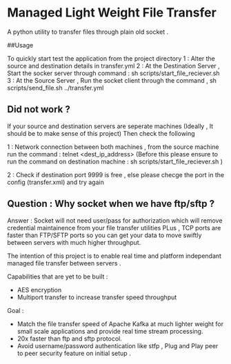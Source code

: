 # Managed Light Weight File Transfer
A python utility to transfer files through plain old socket . 

##Usage 

To quickly start test the application from the project directory 
1 : Alter the source and destination details in transfer.yml 
2 : At the Destination Server , Start the socker server through command : sh scripts/start_file_reciever.sh
3 : At the Source Server , Run the socket client through the command , sh scripts/send_file.sh ../transfer.yml 

## Did not work ?
If your source and destination servers are seperate machines (Ideally , It should be to make sense of this project)
Then check the following 

1 : Network connection between both machines , from the source machine run the command : 
telnet <dest_ip_address> <port> 
(Before this please ensure to run the command on destination machine : sh scripts/start_file_reciever.sh )

2 : Check if destination port 9999 is free , else please checge the port in the config (transfer.xml) and try again

## Question : Why socket when we have ftp/sftp ?

Answer : Socket will not need user/pass for authorization which will remove credential maintainence from your file transfer utilities 
PLus , TCP ports are faster than FTP/SFTP ports so you can get your data to move swiftly between servers with much higher throughput.

The intention of this project is to enable real time and platform independant managed file transfer between servers .



Capabilities that are yet to be built :
- AES encryption
- Multiport transfer to increase transfer speed throughput 

Goal :
- Match the file transfer speed of Apache Kafka at much lighter weight for small scale applications and provide real time stream processing. 
- 20x faster than ftp and sftp protocol.
- Avoid username/password authentication like stfp , Plug and Play peer to peer security feature on initial setup .
